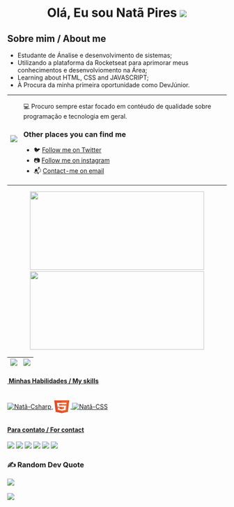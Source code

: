 <h1 align="center"> Olá, Eu sou Natã Pires <img src = "https://raw.githubusercontent.com/MartinHeinz/MartinHeinz/master/wave.gif" width = 50px> <br /> </h1>

## Sobre mim / About me 
- Estudante de Ánalise e desenvolvimento de sistemas;
- Utilizando a plataforma da <a href="https://www.rocketseat.com.br"></a> Rocketseat para aprimorar meus conhecimentos e desenvolviomento na Área;
- Learning about HTML, CSS and JAVASCRIPT;
- À Procura da minha primeira oportunidade como DevJúnior.

<table border="0" cellspacing="0" cellpadding="0">
  <tr>
    <td style="border: 0";>
      <img width="400" src="https://i.imgur.com/bXxIgrd.png" />
    </td>
    <td style="border: 0";>
      <p>
        💻 Procuro sempre estar focado em contéudo de qualidade sobre programação e tecnologia em geral.
      </p>
      <h3>Other places you can find me</h3>
      <ul>
        <li>
          🐦 <a href="https://twitter.com/iamnatapires">Follow me on Twitter</a>
        </li>
        <li>
          📷 <a href="https://www.instagram.com/iamnatapires/">Follow me on instagram</a>
        </li>
        <li>
          📬 <a href="pires.nata1998@gmail.com">Contact-me on email</a>
        </li>
      </ul>
    </td>
  </tr>
</table>

<div align="center">
  <a href="https://github.com/Natapires">
  <img height="180em" width="400" src="https://github-readme-stats.vercel.app/api?username=Natapires&show_icons=true&theme=dark&include_all_commits=true&count_private=true"/>
  <img height="180em" width= "400" src="https://github-readme-stats.vercel.app/api/top-langs/?username=Natapires&theme=dark" />
</div>
  
  | ![](http://github-profile-summary-cards.vercel.app/api/cards/profile-details?username=Natapires&theme=nord_dark) | ![](https://github-readme-streak-stats.herokuapp.com/?user=Natapires&hide_border=true&date_format=M%20j%5B%2C%20Y%5D&background=2D3742&stroke=2D3742&ring=6bbbca&fire=6bbbca&currStreakNum=fff&sideNums=6bbbca&currStreakLabel=6bbbca&sideLabels=fff&dates=fff) |
| :-: | :-: |
  
  <h4> &nbsp;Minhas Habilidades / My skills </h4>
  <div style="display: inline_block"><br> 
 <img align="center" alt="Natã-Csharp" title="CSHARP" height="30" width="40" src="https://cdn.jsdelivr.net/gh/devicons/devicon/icons/csharp/csharp-original.svg" />
 <img align="center" alt="Natã-HTML5" title="HTML" height="30" width="40" src="https://raw.githubusercontent.com/devicons/devicon/master/icons/html5/html5-original.svg">
 <img align="center" alt="Natã-CSS" title="CSS" heigth="30" width="30" src="https://cdn.jsdelivr.net/gh/devicons/devicon/icons/css3/css3-original.svg" />
 <!--<img align="center" alt="Natã-GIT" title="GIT" height="30" width="40" src="https://raw.githubusercontent.com/devicons/devicon/master/icons/git/git-original.svg">-->
 <!--<img align="center" alt="Natã-Figma" title="FIGMA" height="30" width="30" src="https://cdn.jsdelivr.net/gh/devicons/devicon/icons/figma/figma-original.svg" />-->
          
  </div>    
   
  
 
  ## <h4>Para contato / For contact </h4>
</div>
    <a href="https://wa.me/+5511961659045"><img src="https://img.shields.io/badge/WhatsApp-25D366?style=for-the-badge&logo=whatsapp&logoColor=white" /></a>
  <a href="https://www.instagram.com/iamnatapires/" target="_blank"><img src="https://img.shields.io/badge/-Instagram-%23E4405F?style=for-the-badge&logo=instagram&logoColor=white" target="_blank"></a>
 	<a href="https://www.twitch.tv/eunatapires" target="_blank"><img src="https://img.shields.io/badge/Twitch-9146FF?style=for-the-badge&logo=twitch&logoColor=white" target="_blank"></a>
 <a href="https://discord.com/channels/@me" target="_blank"><img src="https://img.shields.io/badge/Discord-7289DA?style=for-the-badge&logo=discord&logoColor=white" target="_blank"></a> 
  <a href ="pires.nata1998@gmail.com"><img src="https://img.shields.io/badge/-Gmail-%23333?style=for-the-badge&logo=gmail&logoColor=white" target="_blank"></a>
  <a href="https://www.linkedin.com/in/nat%C3%A3-pires-7062281a0/" target="_blank"><img src="https://img.shields.io/badge/-LinkedIn-%230077B5?style=for-the-badge&logo=linkedin&logoColor=white" target="_blank"></a>
</div>  

### ✍️ Random Dev Quote
![](https://quotes-github-readme.vercel.app/api?type=horizontal&theme=radical)    
  
[![](https://visitcount.itsvg.in/api?id=Natapires&label=Visualiza%C3%A7%C3%B5es&color=1&icon=0&pretty=true)](https://visitcount.itsvg.in)


